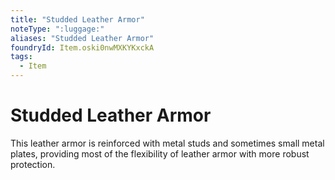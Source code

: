 ```yaml
---
title: "Studded Leather Armor"
noteType: ":luggage:"
aliases: "Studded Leather Armor"
foundryId: Item.oski0nwMXKYKxckA
tags:
  - Item
---
```


# Studded Leather Armor

This leather armor is reinforced with metal studs and sometimes small metal plates, providing most of the flexibility of leather armor with more robust protection.
